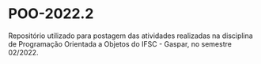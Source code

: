 # POO-2022.2
Repositório utilizado para postagem das atividades realizadas na disciplina de Programação Orientada a Objetos do IFSC - Gaspar, no semestre 02/2022.
